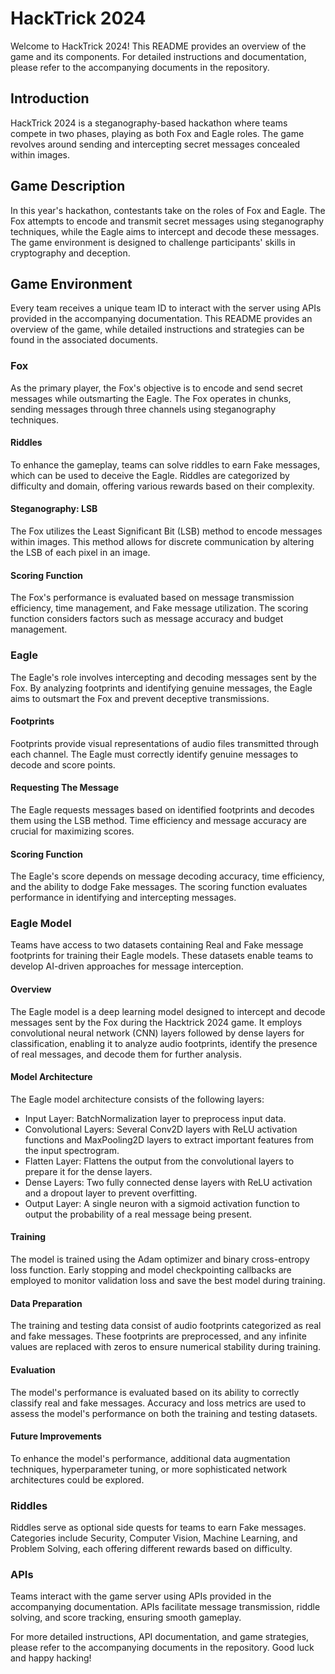 # HackTrick 2024

Welcome to HackTrick 2024! This README provides an overview of the game and its components. For detailed instructions and documentation, please refer to the accompanying documents in the repository.

## Introduction

HackTrick 2024 is a steganography-based hackathon where teams compete in two phases, playing as both Fox and Eagle roles. The game revolves around sending and intercepting secret messages concealed within images.

## Game Description

In this year's hackathon, contestants take on the roles of Fox and Eagle. The Fox attempts to encode and transmit secret messages using steganography techniques, while the Eagle aims to intercept and decode these messages. The game environment is designed to challenge participants' skills in cryptography and deception.

## Game Environment

Every team receives a unique team ID to interact with the server using APIs provided in the accompanying documentation. This README provides an overview of the game, while detailed instructions and strategies can be found in the associated documents.

### Fox

As the primary player, the Fox's objective is to encode and send secret messages while outsmarting the Eagle. The Fox operates in chunks, sending messages through three channels using steganography techniques.

#### Riddles

To enhance the gameplay, teams can solve riddles to earn Fake messages, which can be used to deceive the Eagle. Riddles are categorized by difficulty and domain, offering various rewards based on their complexity.

#### Steganography: LSB

The Fox utilizes the Least Significant Bit (LSB) method to encode messages within images. This method allows for discrete communication by altering the LSB of each pixel in an image.

#### Scoring Function

The Fox's performance is evaluated based on message transmission efficiency, time management, and Fake message utilization. The scoring function considers factors such as message accuracy and budget management.

### Eagle

The Eagle's role involves intercepting and decoding messages sent by the Fox. By analyzing footprints and identifying genuine messages, the Eagle aims to outsmart the Fox and prevent deceptive transmissions.

#### Footprints

Footprints provide visual representations of audio files transmitted through each channel. The Eagle must correctly identify genuine messages to decode and score points.

#### Requesting The Message

The Eagle requests messages based on identified footprints and decodes them using the LSB method. Time efficiency and message accuracy are crucial for maximizing scores.

#### Scoring Function

The Eagle's score depends on message decoding accuracy, time efficiency, and the ability to dodge Fake messages. The scoring function evaluates performance in identifying and intercepting messages.

### Eagle Model

Teams have access to two datasets containing Real and Fake message footprints for training their Eagle models. These datasets enable teams to develop AI-driven approaches for message interception.

#### Overview

The Eagle model is a deep learning model designed to intercept and decode messages sent by the Fox during the Hacktrick 2024 game. It employs convolutional neural network (CNN) layers followed by dense layers for classification, enabling it to analyze audio footprints, identify the presence of real messages, and decode them for further analysis.

#### Model Architecture

The Eagle model architecture consists of the following layers:

- Input Layer: BatchNormalization layer to preprocess input data.
- Convolutional Layers: Several Conv2D layers with ReLU activation functions and MaxPooling2D layers to extract important features from the input spectrogram.
- Flatten Layer: Flattens the output from the convolutional layers to prepare it for the dense layers.
- Dense Layers: Two fully connected dense layers with ReLU activation and a dropout layer to prevent overfitting.
- Output Layer: A single neuron with a sigmoid activation function to output the probability of a real message being present.

#### Training

The model is trained using the Adam optimizer and binary cross-entropy loss function. Early stopping and model checkpointing callbacks are employed to monitor validation loss and save the best model during training.

#### Data Preparation

The training and testing data consist of audio footprints categorized as real and fake messages. These footprints are preprocessed, and any infinite values are replaced with zeros to ensure numerical stability during training.

#### Evaluation

The model's performance is evaluated based on its ability to correctly classify real and fake messages. Accuracy and loss metrics are used to assess the model's performance on both the training and testing datasets.

#### Future Improvements

To enhance the model's performance, additional data augmentation techniques, hyperparameter tuning, or more sophisticated network architectures could be explored.

### Riddles

Riddles serve as optional side quests for teams to earn Fake messages. Categories include Security, Computer Vision, Machine Learning, and Problem Solving, each offering different rewards based on difficulty.

### APIs

Teams interact with the game server using APIs provided in the accompanying documentation. APIs facilitate message transmission, riddle solving, and score tracking, ensuring smooth gameplay.

For more detailed instructions, API documentation, and game strategies, please refer to the accompanying documents in the repository. Good luck and happy hacking!
